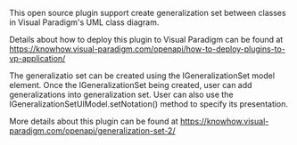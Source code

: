 This open source plugin support create generalization set between classes in Visual Paradigm's UML class diagram.

Details about how to deploy this plugin to Visual Paradigm can be found at https://knowhow.visual-paradigm.com/openapi/how-to-deploy-plugins-to-vp-application/

The generalizatio set can be created using the IGeneralizationSet model element. Once the IGeneralizationSet being created, user can add generalizations into generalization set. User can also use the IGeneralizationSetUIModel.setNotation() method to specify its presentation.

More details about this plugin can be found at https://knowhow.visual-paradigm.com/openapi/generalization-set-2/
